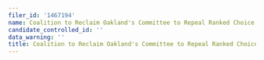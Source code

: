 ```yaml
---
filer_id: '1467194'
name: Coalition to Reclaim Oakland's Committee to Repeal Ranked Choice Voting
candidate_controlled_id: ''
data_warning: ''
title: Coalition to Reclaim Oakland's Committee to Repeal Ranked Choice Voting
---
```

